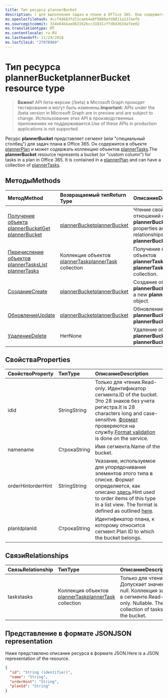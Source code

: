 ```yaml
---
title: Тип ресурса plannerBucket
description: ) для выполнения задач в плане в Office 365. Она содержится в plannerPlan и можно создать свою коллекцию plannerTasks.
ms.openlocfilehash: 4ccf4d683fd11caeb4a0f9800afd9811a137eefb
ms.sourcegitcommit: 334e84b4aed63162bcc31831cffd6d363dafee02
ms.translationtype: MT
ms.contentlocale: ru-RU
ms.lasthandoff: 11/29/2018
ms.locfileid: "27078969"
---
```

# <a name="plannerbucket-resource-type"></a><span data-ttu-id="b48da-104">Тип ресурса plannerBucket</span><span class="sxs-lookup"><span data-stu-id="b48da-104">plannerBucket resource type</span></span>

> <span data-ttu-id="b48da-105">**Важно!** API бета-версии (/beta) в Microsoft Graph проходят тестирование и могут быть изменены.</span><span class="sxs-lookup"><span data-stu-id="b48da-105">**Important:** APIs under the /beta version in Microsoft Graph are in preview and are subject to change.</span></span> <span data-ttu-id="b48da-106">Использование этих API в производственных приложениях не поддерживается.</span><span class="sxs-lookup"><span data-stu-id="b48da-106">Use of these APIs in production applications is not supported.</span></span>

<span data-ttu-id="b48da-p103">Ресурс **plannerBucket** представляет сегмент (или "специальный столбец") для задач плана в Office 365. Он содержится в объекте [plannerPlan](plannerplan.md) и может содержать коллекцию объектов [plannerTasks](plannertask.md).</span><span class="sxs-lookup"><span data-stu-id="b48da-p103">The **plannerBucket** resource represents a bucket (or "custom column") for tasks in a plan in Office 365. It is contained in a [plannerPlan](plannerplan.md) and can have a collection of [plannerTasks](plannertask.md).</span></span>



## <a name="methods"></a><span data-ttu-id="b48da-109">Методы</span><span class="sxs-lookup"><span data-stu-id="b48da-109">Methods</span></span>

| <span data-ttu-id="b48da-110">Метод</span><span class="sxs-lookup"><span data-stu-id="b48da-110">Method</span></span>           | <span data-ttu-id="b48da-111">Возвращаемый тип</span><span class="sxs-lookup"><span data-stu-id="b48da-111">Return Type</span></span>    |<span data-ttu-id="b48da-112">Описание</span><span class="sxs-lookup"><span data-stu-id="b48da-112">Description</span></span>|
|:---------------|:--------|:----------|
|[<span data-ttu-id="b48da-113">Получение объекта plannerBucket</span><span class="sxs-lookup"><span data-stu-id="b48da-113">Get plannerBucket</span></span>](../api/plannerbucket-get.md) | [<span data-ttu-id="b48da-114">plannerBucket</span><span class="sxs-lookup"><span data-stu-id="b48da-114">plannerBucket</span></span>](plannerbucket.md) |<span data-ttu-id="b48da-115">Чтение свойств и отношений объекта **plannerBucket**.</span><span class="sxs-lookup"><span data-stu-id="b48da-115">Read properties and relationships of **plannerBucket** object.</span></span>|
|[<span data-ttu-id="b48da-116">Перечисление объектов plannerTasks</span><span class="sxs-lookup"><span data-stu-id="b48da-116">List plannerTasks</span></span>](../api/plannerbucket-list-tasks.md) |<span data-ttu-id="b48da-117">Коллекция объектов [plannerTask](plannertask.md)</span><span class="sxs-lookup"><span data-stu-id="b48da-117">[plannerTask](plannertask.md) collection</span></span>| <span data-ttu-id="b48da-118">Получение коллекции объектов **plannerTask**.</span><span class="sxs-lookup"><span data-stu-id="b48da-118">Get a **plannerTask** object collection.</span></span>|
|[<span data-ttu-id="b48da-119">Создание</span><span class="sxs-lookup"><span data-stu-id="b48da-119">Create</span></span>](../api/planner-post-buckets.md) | [<span data-ttu-id="b48da-120">plannerBucket</span><span class="sxs-lookup"><span data-stu-id="b48da-120">plannerBucket</span></span>](plannerbucket.md)   | <span data-ttu-id="b48da-121">Создание объекта **plannerBucket**.</span><span class="sxs-lookup"><span data-stu-id="b48da-121">Create a new **plannerBucket** object.</span></span> |
|[<span data-ttu-id="b48da-122">Обновление</span><span class="sxs-lookup"><span data-stu-id="b48da-122">Update</span></span>](../api/plannerbucket-update.md) | [<span data-ttu-id="b48da-123">plannerBucket</span><span class="sxs-lookup"><span data-stu-id="b48da-123">plannerBucket</span></span>](plannerbucket.md)   |<span data-ttu-id="b48da-124">Обновление объекта **plannerBucket**.</span><span class="sxs-lookup"><span data-stu-id="b48da-124">Update **plannerBucket** object.</span></span> |
|[<span data-ttu-id="b48da-125">Удаление</span><span class="sxs-lookup"><span data-stu-id="b48da-125">Delete</span></span>](../api/plannerbucket-delete.md) | <span data-ttu-id="b48da-126">Нет</span><span class="sxs-lookup"><span data-stu-id="b48da-126">None</span></span> |<span data-ttu-id="b48da-127">Удаление объекта **plannerBucket**.</span><span class="sxs-lookup"><span data-stu-id="b48da-127">Delete **plannerBucket** object.</span></span> |

## <a name="properties"></a><span data-ttu-id="b48da-128">Свойства</span><span class="sxs-lookup"><span data-stu-id="b48da-128">Properties</span></span>
| <span data-ttu-id="b48da-129">Свойство</span><span class="sxs-lookup"><span data-stu-id="b48da-129">Property</span></span>     | <span data-ttu-id="b48da-130">Тип</span><span class="sxs-lookup"><span data-stu-id="b48da-130">Type</span></span>   |<span data-ttu-id="b48da-131">Описание</span><span class="sxs-lookup"><span data-stu-id="b48da-131">Description</span></span>|
|:---------------|:--------|:----------|
|<span data-ttu-id="b48da-132">id</span><span class="sxs-lookup"><span data-stu-id="b48da-132">id</span></span>|<span data-ttu-id="b48da-133">String</span><span class="sxs-lookup"><span data-stu-id="b48da-133">String</span></span>| <span data-ttu-id="b48da-134">Только для чтения.</span><span class="sxs-lookup"><span data-stu-id="b48da-134">Read-only.</span></span> <span data-ttu-id="b48da-135">Идентификатор сегмента.</span><span class="sxs-lookup"><span data-stu-id="b48da-135">ID of the bucket.</span></span> <span data-ttu-id="b48da-136">Это 28 знаков без учета регистра.</span><span class="sxs-lookup"><span data-stu-id="b48da-136">It is 28 characters long and case-sensitive.</span></span> <span data-ttu-id="b48da-137">[Формат](tasks-identifiers-disclaimer.md) проверяются на службу.</span><span class="sxs-lookup"><span data-stu-id="b48da-137">[Format validation](tasks-identifiers-disclaimer.md) is done on the service.</span></span>|
|<span data-ttu-id="b48da-138">name</span><span class="sxs-lookup"><span data-stu-id="b48da-138">name</span></span>|<span data-ttu-id="b48da-139">Строка</span><span class="sxs-lookup"><span data-stu-id="b48da-139">String</span></span>|<span data-ttu-id="b48da-140">Имя сегмента.</span><span class="sxs-lookup"><span data-stu-id="b48da-140">Name of the bucket.</span></span>|
|<span data-ttu-id="b48da-141">orderHint</span><span class="sxs-lookup"><span data-stu-id="b48da-141">orderHint</span></span>|<span data-ttu-id="b48da-142">String</span><span class="sxs-lookup"><span data-stu-id="b48da-142">String</span></span>|<span data-ttu-id="b48da-p105">Указание, используемое для упорядочивания элементов этого типа в списке. Формат определяется, как описано [здесь](planner-order-hint-format.md).</span><span class="sxs-lookup"><span data-stu-id="b48da-p105">Hint used to order items of this type in a list view. The format is defined as outlined [here](planner-order-hint-format.md).</span></span>|
|<span data-ttu-id="b48da-145">planId</span><span class="sxs-lookup"><span data-stu-id="b48da-145">planId</span></span>|<span data-ttu-id="b48da-146">Строка</span><span class="sxs-lookup"><span data-stu-id="b48da-146">String</span></span>|<span data-ttu-id="b48da-147">Идентификатор плана, к которому относится сегмент.</span><span class="sxs-lookup"><span data-stu-id="b48da-147">Plan ID to which the bucket belongs.</span></span>|

## <a name="relationships"></a><span data-ttu-id="b48da-148">Связи</span><span class="sxs-lookup"><span data-stu-id="b48da-148">Relationships</span></span>
| <span data-ttu-id="b48da-149">Связь</span><span class="sxs-lookup"><span data-stu-id="b48da-149">Relationship</span></span> | <span data-ttu-id="b48da-150">Тип</span><span class="sxs-lookup"><span data-stu-id="b48da-150">Type</span></span>   |<span data-ttu-id="b48da-151">Описание</span><span class="sxs-lookup"><span data-stu-id="b48da-151">Description</span></span>|
|:---------------|:--------|:----------|
|<span data-ttu-id="b48da-152">tasks</span><span class="sxs-lookup"><span data-stu-id="b48da-152">tasks</span></span>|<span data-ttu-id="b48da-153">Коллекция объектов [plannerTask](plannertask.md)</span><span class="sxs-lookup"><span data-stu-id="b48da-153">[plannerTask](plannertask.md) collection</span></span>| <span data-ttu-id="b48da-p106">Только для чтения. Допускает значение null. Коллекция задач в сегменте.</span><span class="sxs-lookup"><span data-stu-id="b48da-p106">Read-only. Nullable. The collection of tasks in the bucket.</span></span>|

## <a name="json-representation"></a><span data-ttu-id="b48da-157">Представление в формате JSON</span><span class="sxs-lookup"><span data-stu-id="b48da-157">JSON representation</span></span>
<span data-ttu-id="b48da-158">Ниже представлено описание ресурса в формате JSON.</span><span class="sxs-lookup"><span data-stu-id="b48da-158">Here is a JSON representation of the resource.</span></span>

<!-- {
  "blockType": "resource",
  "optionalProperties": [

  ],
  "@odata.type": "microsoft.graph.plannerBucket"
}-->

```json
{
  "id": "String (identifier)",
  "name": "String",
  "orderHint": "String",
  "planId": "String"
}

```

<!-- uuid: 8fcb5dbc-d5aa-4681-8e31-b001d5168d79
2015-10-25 14:57:30 UTC -->
<!-- {
  "type": "#page.annotation",
  "description": "plannerBucket resource",
  "keywords": "",
  "section": "documentation",
  "tocPath": ""
}-->